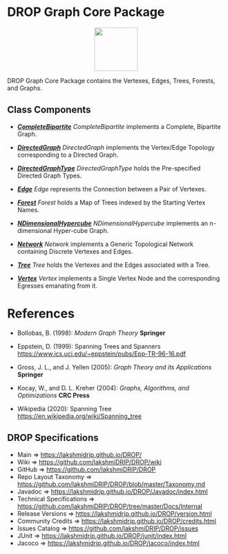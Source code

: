# DROP Graph Core Package

<p align="center"><img src="https://github.com/lakshmiDRIP/DROP/blob/master/DRIP_Logo.gif?raw=true" width="100"></p>

DROP Graph Core Package contains the Vertexes, Edges, Trees, Forests, and Graphs.


## Class Components

 * [***CompleteBipartite***](https://github.com/lakshmiDRIP/DROP/tree/master/src/main/java/org/drip/graph/core/CompleteBipartite.java)
 <i>CompleteBipartite</i> implements a Complete, Bipartite Graph.

 * [***DirectedGraph***](https://github.com/lakshmiDRIP/DROP/tree/master/src/main/java/org/drip/graph/core/DirectedGraph.java)
 <i>DirectedGraph</i> implements the Vertex/Edge Topology corresponding to a Directed Graph.

 * [***DirectedGraphType***](https://github.com/lakshmiDRIP/DROP/tree/master/src/main/java/org/drip/graph/core/DirectedGraphType.java)
 <i>DirectedGraphType</i> holds the Pre-specified Directed Graph Types.

 * [***Edge***](https://github.com/lakshmiDRIP/DROP/tree/master/src/main/java/org/drip/graph/core/Edge.java)
 <i>Edge</i> represents the Connection between a Pair of Vertexes.

 * [***Forest***](https://github.com/lakshmiDRIP/DROP/tree/master/src/main/java/org/drip/graph/core/Forest.java)
 <i>Forest</i> holds a Map of Trees indexed by the Starting Vertex Names.

 * [***NDimensionalHypercube***](https://github.com/lakshmiDRIP/DROP/tree/master/src/main/java/org/drip/graph/core/NDimensionalHypercube.java)
 <i>NDimensionalHypercube</i> implements an n-dimensional Hyper-cube Graph.

 * [***Network***](https://github.com/lakshmiDRIP/DROP/tree/master/src/main/java/org/drip/graph/core/Network.java)
 <i>Network</i> implements a Generic Topological Network containing Discrete Vertexes and Edges.

 * [***Tree***](https://github.com/lakshmiDRIP/DROP/tree/master/src/main/java/org/drip/graph/core/Tree.java)
 <i>Tree</i> holds the Vertexes and the Edges associated with a Tree.

 * [***Vertex***](https://github.com/lakshmiDRIP/DROP/tree/master/src/main/java/org/drip/graph/core/Vertex.java)
 <i>Vertex</i> implements a Single Vertex Node and the corresponding Egresses emanating from it.


# References

 * Bollobas, B. (1998): <i>Modern Graph Theory</i> <b>Springer</b>

 * Eppstein, D. (1999): Spanning Trees and Spanners https://www.ics.uci.edu/~eppstein/pubs/Epp-TR-96-16.pdf

 * Gross, J. L., and J. Yellen (2005): <i>Graph Theory and its Applications</i> <b>Springer</b>

 * Kocay, W., and D. L. Kreher (2004): <i>Graphs, Algorithms, and Optimizations</i> <b>CRC Press</b>

 * Wikipedia (2020): Spanning Tree https://en.wikipedia.org/wiki/Spanning_tree


## DROP Specifications

 * Main                     => https://lakshmidrip.github.io/DROP/
 * Wiki                     => https://github.com/lakshmiDRIP/DROP/wiki
 * GitHub                   => https://github.com/lakshmiDRIP/DROP
 * Repo Layout Taxonomy     => https://github.com/lakshmiDRIP/DROP/blob/master/Taxonomy.md
 * Javadoc                  => https://lakshmidrip.github.io/DROP/Javadoc/index.html
 * Technical Specifications => https://github.com/lakshmiDRIP/DROP/tree/master/Docs/Internal
 * Release Versions         => https://lakshmidrip.github.io/DROP/version.html
 * Community Credits        => https://lakshmidrip.github.io/DROP/credits.html
 * Issues Catalog           => https://github.com/lakshmiDRIP/DROP/issues
 * JUnit                    => https://lakshmidrip.github.io/DROP/junit/index.html
 * Jacoco                   => https://lakshmidrip.github.io/DROP/jacoco/index.html
